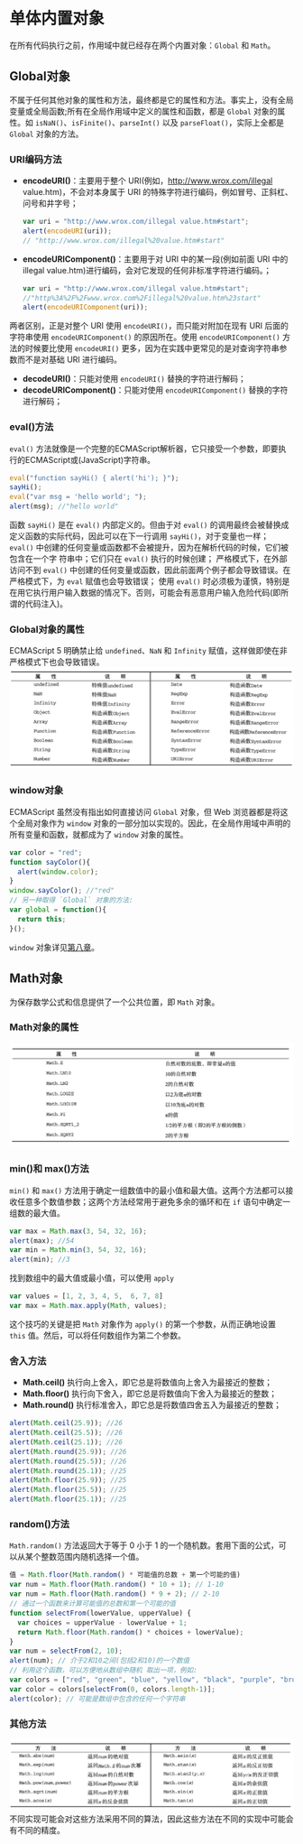 # 单体内置对象

在所有代码执行之前，作用域中就已经存在两个内置对象：`Global` 和 `Math`。

## Global对象   <a id="global"></a>

不属于任何其他对象的属性和方法，最终都是它的属性和方法。事实上，没有全局变量或全局函数;所有在全局作用域中定义的属性和函数，都是 `Global` 对象的属性。如 `isNaN()`、`isFinite()`、`parseInt()` 以及 `parseFloat()`，实际上全都是 `Global` 对象的方法。

### URI编码方法 <a id="uri-encoding-methods"></a>

- **encodeURI()**：主要用于整个 URI(例如，http://www.wrox.com/illegal value.htm)，不会对本身属于 URI 的特殊字符进行编码，例如冒号、正斜杠、 问号和井字号；
  ```js
  var uri = "http://www.wrox.com/illegal value.htm#start";
  alert(encodeURI(uri));   
  // "http://www.wrox.com/illegal%20value.htm#start" 
  ```
- **encodeURIComponent()**：主要用于对 URI 中的某一段(例如前面 URI 中的 illegal value.htm)进行编码，会对它发现的任何非标准字符进行编码。；
  ```js
  var uri = "http://www.wrox.com/illegal value.htm#start"; 
  //"http%3A%2F%2Fwww.wrox.com%2Fillegal%20value.htm%23start"    
  alert(encodeURIComponent(uri));
  ```
两者区别，正是对整个 URI 使用 `encodeURI()`，而只能对附加在现有 URI 后面的字符串使用 `encodeURIComponent()` 的原因所在。使用 `encodeURIComponent()` 方法的时候要比使用 `encodeURI()` 更多，因为在实践中更常见的是对查询字符串参数而不是对基础 URI 进行编码。

- **decodeURI()**：只能对使用 `encodeURI()` 替换的字符进行解码；
- **decodeURIComponent()**：只能对使用 `encodeURIComponent()` 替换的字符进行解码；

### eval()方法 <a id="eval-methods"></a>

`eval()` 方法就像是一个完整的ECMAScript解析器，它只接受一个参数，即要执行的ECMAScript或(JavaScript)字符串。
```js
eval("function sayHi() { alert('hi'); }");
sayHi();
eval("var msg = 'hello world'; "); 
alert(msg); //"hello world"
```
函数 `sayHi()` 是在 `eval()` 内部定义的。但由于对 `eval()` 的调用最终会被替换成定义函数的实际代码，因此可以在下一行调用 `sayHi()`，对于变量也一样；
`eval()` 中创建的任何变量或函数都不会被提升，因为在解析代码的时候，它们被包含在一个字 符串中；它们只在 `eval()` 执行的时候创建；
严格模式下，在外部访问不到 `eval()` 中创建的任何变量或函数，因此前面两个例子都会导致错误。在严格模式下，为 `eval` 赋值也会导致错误；
使用 `eval()` 时必须极为谨慎，特别是在用它执行用户输入数据的情况下。否则，可能会有恶意用户输入危险代码(即所谓的代码注入)。

### Global对象的属性 <a id="global-object-properties"></a>

ECMAScript 5 明确禁止给 `undefined`、`NaN` 和 `Infinity` 赋值，这样做即使在非严格模式下也会导致错误。
![](../imgs/5-2.png)

### window对象 <a id="window-object"></a>

ECMAScript 虽然没有指出如何直接访问 `Global` 对象，但 Web 浏览器都是将这个全局对象作为 `window` 对象的一部分加以实现的。因此，在全局作用域中声明的所有变量和函数，就都成为了 `window` 对象的属性。
```js
var color = "red";
function sayColor(){ 
  alert(window.color);
}
window.sayColor(); //"red"
// 另一种取得 `Global` 对象的方法:
var global = function(){ 
  return this;
}();
```
`window` 对象详见[第八章](../content/chapter08.md#window-object)。

## Math对象 <a id="math"></a>

为保存数学公式和信息提供了一个公共位置，即 `Math` 对象。

### Math对象的属性 <a id="math-object-properties"></a>
![](../imgs/5-3.png)

### min()和 max()方法 <a id="min-max"></a>

`min()` 和 `max()` 方法用于确定一组数值中的最小值和最大值。这两个方法都可以接收任意多个数值参数；这两个方法经常用于避免多余的循环和在 `if` 语句中确定一组数的最大值。
```js
var max = Math.max(3, 54, 32, 16); 
alert(max); //54
var min = Math.min(3, 54, 32, 16); 
alert(min); //3
```
找到数组中的最大值或最小值，可以使用 `apply`
```js
var values = [1, 2, 3, 4, 5,  6, 7, 8]
var max = Math.max.apply(Math, values);
```
这个技巧的关键是把 `Math` 对象作为 `apply()` 的第一个参数，从而正确地设置 `this` 值。然后，可以将任何数组作为第二个参数。

### 舍入方法 <a id="rounding"></a>

- **Math.ceil()** 执行向上舍入，即它总是将数值向上舍入为最接近的整数；
- **Math.floor()** 执行向下舍入，即它总是将数值向下舍入为最接近的整数；
- **Math.round()** 执行标准舍入，即它总是将数值四舍五入为最接近的整数；
```js
alert(Math.ceil(25.9)); //26 
alert(Math.ceil(25.5)); //26 
alert(Math.ceil(25.1)); //26
alert(Math.round(25.9)); //26 
alert(Math.round(25.5)); //26 
alert(Math.round(25.1)); //25
alert(Math.floor(25.9)); //25 
alert(Math.floor(25.5)); //25 
alert(Math.floor(25.1)); //25
```

### random()方法 <a id="random"></a>

`Math.random()` 方法返回大于等于 0 小于 1 的一个随机数。套用下面的公式，可以从某个整数范围内随机选择一个值。
```js
值 = Math.floor(Math.random() * 可能值的总数 + 第一个可能的值)
var num = Math.floor(Math.random() * 10 + 1); // 1-10
var num = Math.floor(Math.random() * 9 + 2); // 2-10
// 通过一个函数来计算可能值的总数和第一个可能的值
function selectFrom(lowerValue, upperValue) { 
  var choices = upperValue - lowerValue + 1;
  return Math.floor(Math.random() * choices + lowerValue); 
}
var num = selectFrom(2, 10);
alert(num); // 介于2和10之间(包括2和10)的一个数值
// 利用这个函数，可以方便地从数组中随机 取出一项，例如:
var colors = ["red", "green", "blue", "yellow", "black", "purple", "brown"]; 
var color = colors[selectFrom(0, colors.length-1)];
alert(color); // 可能是数组中包含的任何一个字符串
```

### 其他方法 <a id="others"></a>
![](../imgs/5-4.png)
不同实现可能会对这些方法采用不同的算法，因此这些方法在不同的实现中可能会有不同的精度。